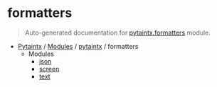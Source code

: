# formatters

> Auto-generated documentation for [pytaintx.formatters](../../../pytaintx/formatters/__init__.py) module.

- [Pytaintx](../../README.md#pytaintx-index) / [Modules](../../README.md#pytaintx-modules) / [pytaintx](../index.md#pytaintx) / formatters
    - Modules
        - [json](json.md#json)
        - [screen](screen.md#screen)
        - [text](text.md#text)
